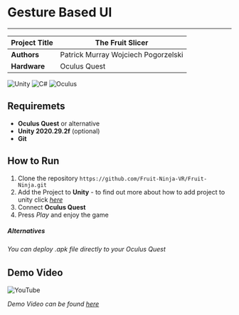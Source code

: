 # Gesture Based UI
***

| Project Title  | The Fruit Slicer |
| ------------- | ------------- |
| **Authors**       | Patrick Murray Wojciech Pogorzelski|
| **Hardware**  | Oculus Quest  |

![Unity](https://img.shields.io/badge/unity-%23000000.svg?style=for-the-badge&logo=unity&logoColor=white) ![C#](https://img.shields.io/badge/c%23-%23239120.svg?style=for-the-badge&logo=c-sharp&logoColor=white) ![Oculus](https://a11ybadges.com/badge?logo=oculus)

## Requiremets

* **Oculus Quest** or alternative
* **Unity 2020.29.2f** (optional)
* **Git**

## How to Run

1. Clone the repository `https://github.com/Fruit-Ninja-VR/Fruit-Ninja.git`
2. Add the Project to **Unity** - to find out more about how to add project to unity click *[here](https://support.unity.com/hc/en-us/articles/4402520287124-How-do-I-add-a-project-saved-on-my-computer-into-the-Unity-Hub-)*
3. Connect **Oculus Quest**
4. Press *Play* and enjoy the game

##### Alternatives
###### You can deploy *.apk* file directly to your Oculus Quest

## Demo Video
![YouTube](https://img.shields.io/badge/YouTube-%23FF0000.svg?style=for-the-badge&logo=YouTube&logoColor=white)

*Demo Video can be found [here]()*

